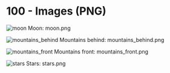 # 100 - Images (PNG)

![moon](https://user-images.githubusercontent.com/1499433/137722216-217d0d36-6ff6-4a43-a553-b1fa3d524e2a.png)
Moon: moon.png

![mountains_behind](https://user-images.githubusercontent.com/1499433/137722331-b610af09-6d06-4eee-b470-178a85584c67.png)
Mountains behind: mountains_behind.png

![mountains_front](https://user-images.githubusercontent.com/1499433/137723077-2b29bdd8-3931-4cac-9c15-85e1a8089425.png)
Mountains front: mountains_front.png

![stars](https://user-images.githubusercontent.com/1499433/137723311-8a794f6c-3ce8-494b-9203-0ce16f162e60.png)
Stars: stars.png
